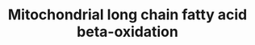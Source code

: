 ---
annotations:
- id: PW:0000738
  parent: classic metabolic pathway
  type: Pathway Ontology
  value: fatty acid beta degradation pathway
authors:
- N.Reyes
- MaintBot
- Ddigles
- Eweitz
description: ''
last-edited: 2021-05-16
organisms:
- Drosophila melanogaster
redirect_from:
- /index.php/Pathway:WP406
- /instance/WP406
- /instance/WP406_rr116926
revision: r116926
schema-jsonld:
- '@context': https://schema.org/
  '@id': https://wikipathways.github.io/pathways/WP406.html
  '@type': Dataset
  creator:
    '@type': Organization
    name: WikiPathways
  description: ''
  keywords:
  - Arc42
  - CG12262
  - CG2107
  - CG3961
  - CG4389
  - CG4598
  - CG7461
  - CPTI
  - ScpX
  - colt
  - l(2)44DEa
  license: CC0
  name: Mitochondrial long chain fatty acid beta-oxidation
seo: CreativeWork
title: Mitochondrial long chain fatty acid beta-oxidation
wpid: WP406
---